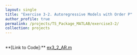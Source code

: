 ```yaml
---
layout: single
title: "Exercise 3-2. Autoregressive Models with Order P"
author_profile: true
permalink: /projects/TS_Package_MATLAB/exercise3-2/
collection: projects
---
```

<br>
**[Link to Code]:** <a href="https://github.com/hjchu95/Time_Series_Package/blob/main/Exercises/ex3_2_AR.m" target="_blank">ex3_2_AR.m</a>  
<!-- **[Link to Lecture Note]:** <a href="https://github.com/hjchu95/Time_Series_Package/blob/main/Exercises/ex1_1_PlotData_US.m" target="_blank">3. ACF and ARMA.pdf</a>   -->
